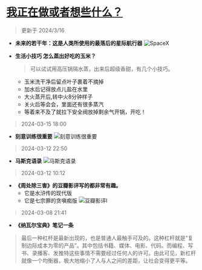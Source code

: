 # [我正在做或者想些什么？](https://github.com/goohugo/myblog/issues/33)

>更新于 2024/3/16

- **未来的若干年：这是人类所使用的最落后的星际航行器**
![SpaceX](https://github.com/goohugo/myblog/assets/124132611/b17cce7d-a643-448e-9e83-a47d5e707f29)

- **生活小技巧 怎么蒸出好吃的玉米？**
  > 可以试试用高压锅隔水蒸，出来后超级香甜，有几个小技巧。
   - 玉米洗干净后留点叶子裹着不摘掉
   - 加水后记得放点儿盐在水里
   - 大火蒸开后,转中火8分钟样子
   - 关火后等会会，里面还有很多蒸汽
   - 等着来不及了就拉下安全阀放掉剩余气开锅，开吃！

> 2024-03-15 18:00
- **刻意训练很重要**
![刻意训练很重要](https://github.com/goohugo/myblog/assets/124132611/cb5f6835-cbf4-4a85-8590-34010f8b7149)

> 2024-03-12 22:50
- **马斯克语录**
![马斯克语录](https://github.com/goohugo/myblog/assets/124132611/499dfde0-cbcb-4187-9a30-356780a35d63)


> 2024-03-12 10:12
- **《周处除三害》的豆瓣影评写的都非常有趣。**
  - 它是水浒传的现代版
  - 它是七宗罪的贪嗔痴版
![豆瓣影评l](https://github.com/goohugo/myblog/assets/124132611/89786de6-b998-40e5-b7ad-fd582c94c971)


> 2024-03-08 21:41
- **《纳瓦尔宝典》笔记一条**
> 最后一种杠杆是最新出现的，也是普通人最触手可及的。这种杠杆就是“复制边际成本为零的产品”。其中包括书籍、媒体、电影、代码。而编程、写书、录播客、发推特这些事情不需要经过任何人的许可。由此可见，新杠杆就像一个均衡器，极大地缩小了人与人之间的差距，让社会变得更平等。 



